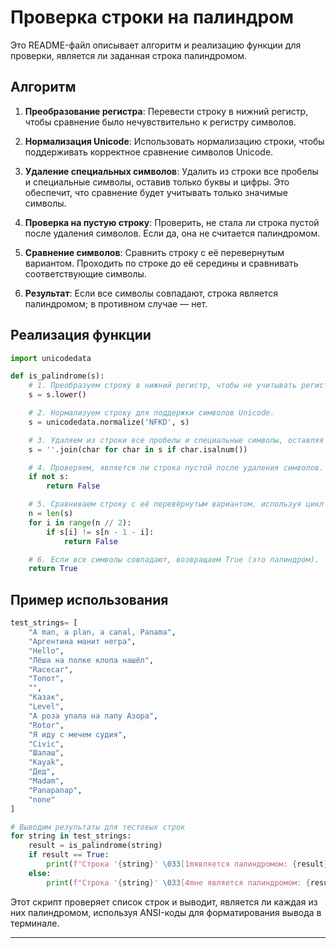 # Проверка строки на палиндром

Это README-файл описывает алгоритм и реализацию функции для проверки, является ли заданная строка палиндромом.

## Алгоритм

1. **Преобразование регистра**: Перевести строку в нижний регистр, чтобы сравнение было нечувствительно к регистру символов.
   
2. **Нормализация Unicode**: Использовать нормализацию строки, чтобы поддерживать корректное сравнение символов Unicode.

3. **Удаление специальных символов**: Удалить из строки все пробелы и специальные символы, оставив только буквы и цифры. Это обеспечит, что сравнение будет учитывать только значимые символы.

4. **Проверка на пустую строку**: Проверить, не стала ли строка пустой после удаления символов. Если да, она не считается палиндромом.

5. **Сравнение символов**: Сравнить строку с её перевернутым вариантом. Проходить по строке до её середины и сравнивать соответствующие символы.

6. **Результат**: Если все символы совпадают, строка является палиндромом; в противном случае — нет.

## Реализация функции

```python
import unicodedata

def is_palindrome(s):
    # 1. Преобразуем строку в нижний регистр, чтобы не учитывать регистр символов.
    s = s.lower()

    # 2. Нормализуем строку для поддержки символов Unicode.
    s = unicodedata.normalize('NFKD', s)

    # 3. Удаляем из строки все пробелы и специальные символы, оставляя только буквы и цифры.
    s = ''.join(char for char in s if char.isalnum())

    # 4. Проверяем, является ли строка пустой после удаления символов.
    if not s:
        return False

    # 5. Сравниваем строку с её перевёрнутым вариантом, используя цикл для поэтапной проверки.
    n = len(s)
    for i in range(n // 2):
        if s[i] != s[n - 1 - i]:
            return False

    # 6. Если все символы совпадают, возвращаем True (это палиндром).
    return True
```

## Пример использования

```python
test_strings= [
    "A man, a plan, a canal, Panama",
    "Аргентина манит негра",
    "Hello",
    "Лёша на полке клопа нашёл",
    "Racecar",
    "Топот",
    "",
    "Казак",
    "Level",
    "А роза упала на лапу Азора",
    "Rotor",
    "Я иду с мечем судия",
    "Civic",
    "Шалаш",
    "Kayak",
    "Дед",
    "Madam",
    "Panapanap",
    "none"
]

# Выводим результаты для тестовых строк
for string in test_strings:
    result = is_palindrome(string)
    if result == True:
        print(f"Строка '{string}' \033[1mявляется палиндромом: {result}\033[0m")
    else:
        print(f"Строка '{string}' \033[4mне является палиндромом: {result}\033[0m")
```

Этот скрипт проверяет список строк и выводит, является ли каждая из них палиндромом, используя ANSI-коды для форматирования вывода в терминале.

---
